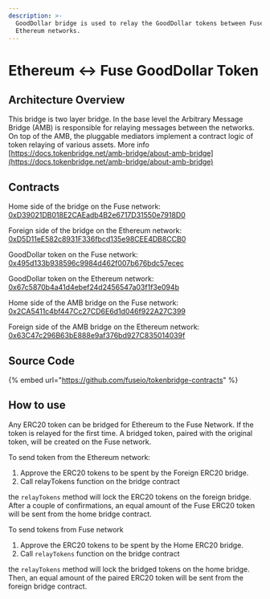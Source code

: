 ```yaml
---
description: >-
  GoodDollar bridge is used to relay the GoodDollar tokens between Fuse and
  Ethereum networks.
---
```


# Ethereum ↔ Fuse GoodDollar Token

## Architecture Overview

This bridge is two layer bridge. In the base level the  Arbitrary Message Bridge (AMB) is responsible for relaying messages between the networks. On top of the AMB,  the pluggable mediators implement a contract logic of token relaying of various assets. More info [https://docs.tokenbridge.net/amb-bridge/about-amb-bridge](https://docs.tokenbridge.net/amb-bridge/about-amb-bridge)

## Contracts

Home side of the bridge on the Fuse network: [0xD39021DB018E2CAEadb4B2e6717D31550e7918D0](https://explorer.fuse.io/address/0xD39021DB018E2CAEadb4B2e6717D31550e7918D0/transactions)

Foreign side of the bridge on the Ethereum network: [0xD5D11eE582c8931F336fbcd135e98CEE4DB8CCB0](https://etherscan.io/address/0xD5D11eE582c8931F336fbcd135e98CEE4DB8CCB0)

GoodDollar token on the Fuse network: [0x495d133b938596c9984d462f007b676bdc57ecec](https://explorer.fuse.io/address/0x495d133B938596C9984d462F007B676bDc57eCEC/transactions)

GoodDollar token on the Ethereum network: [0x67c5870b4a41d4ebef24d2456547a03f1f3e094b](https://etherscan.io/address/0x67c5870b4a41d4ebef24d2456547a03f1f3e094b)

Home side of the AMB bridge on the Fuse network: [0x2CA5411c4bf447Cc27CD6E6d1d046f922A27C399](https://explorer.fuse.io/address/0x2CA5411c4bf447Cc27CD6E6d1d046f922A27C399/transactions)

Foreign side of the AMB bridge on the Ethereum network: [0x63C47c296B63bE888e9af376bd927C835014039f](https://etherscan.io/address/0x63C47c296B63bE888e9af376bd927C835014039f)

## Source Code

{% embed url="https://github.com/fuseio/tokenbridge-contracts" %}

## How to use

Any ERC20 token can be bridged for Ethereum to the Fuse Network. If the token is relayed for the first time. A bridged token, paired with the original token, will be created on the Fuse network.&#x20;

To send token from the Ethereum network:

1. Approve the ERC20 tokens to be spent by the Foreign ERC20 bridge.&#x20;
2. Call relayTokens function on the bridge contract

the `relayTokens` method will lock the ERC20 tokens on the foreign bridge. After a couple of confirmations, an equal amount of the Fuse ERC20 token will be sent from the home bridge contract.

To send tokens from Fuse network

1. Approve the ERC20 tokens to be spent by the Home ERC20 bridge.&#x20;
2. Call `relayTokens` function on the bridge contract

the `relayTokens` method will lock the bridged tokens on the home bridge. Then, an equal amount of the paired ERC20 token will be sent from the foreign bridge contract.
